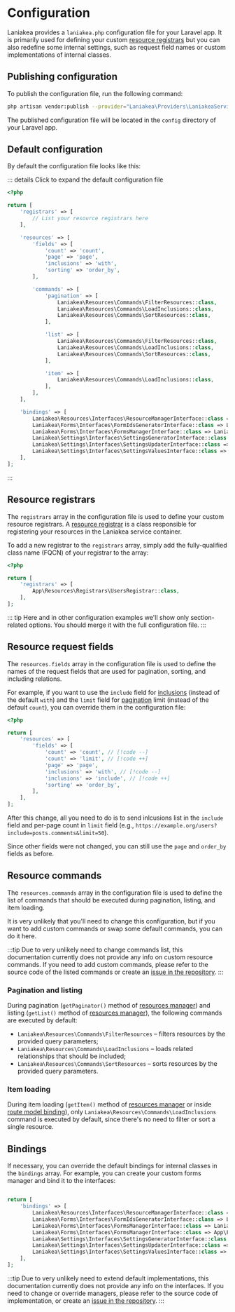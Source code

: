 # Configuration

Laniakea provides a `laniakea.php` configuration file for your Laravel app. It is primarily used for defining
your custom [resource registrars](/resources/registrars) but you can also redefine some internal settings, such as
request field names or custom implementations of internal classes.

## Publishing configuration

To publish the configuration file, run the following command:

```bash
php artisan vendor:publish --provider="Laniakea\Providers\LaniakeaServiceProvider"
```

The published configuration file will be located in the `config` directory of your Laravel app.

## Default configuration

By default the configuration file looks like this:

::: details Click to expand the default configuration file
```php
<?php

return [
    'registrars' => [
        // List your resource registrars here
    ],

    'resources' => [
        'fields' => [
            'count' => 'count',
            'page' => 'page',
            'inclusions' => 'with',
            'sorting' => 'order_by',
        ],

        'commands' => [
            'pagination' => [
                Laniakea\Resources\Commands\FilterResources::class,
                Laniakea\Resources\Commands\LoadInclusions::class,
                Laniakea\Resources\Commands\SortResources::class,
            ],

            'list' => [
                Laniakea\Resources\Commands\FilterResources::class,
                Laniakea\Resources\Commands\LoadInclusions::class,
                Laniakea\Resources\Commands\SortResources::class,
            ],

            'item' => [
                Laniakea\Resources\Commands\LoadInclusions::class,
            ],
        ],
    ],

    'bindings' => [
        Laniakea\Resources\Interfaces\ResourceManagerInterface::class => Laniakea\Resources\ResourceManager::class,
        Laniakea\Forms\Interfaces\FormIdsGeneratorInterface::class => Laniakea\Forms\FormIdsGenerator::class,
        Laniakea\Forms\Interfaces\FormsManagerInterface::class => Laniakea\Forms\FormsManager::class,
        Laniakea\Settings\Interfaces\SettingsGeneratorInterface::class => Laniakea\Settings\SettingsGenerator::class,
        Laniakea\Settings\Interfaces\SettingsUpdaterInterface::class => Laniakea\Settings\SettingsUpdater::class,
        Laniakea\Settings\Interfaces\SettingsValuesInterface::class => Laniakea\Settings\SettingsValues::class,
    ],
];
```
:::

## Resource registrars

The `registrars` array in the configuration file is used to define your custom resource registrars. A 
[resource registrar](/resources/registrars) is a class responsible for registering your resources in the
Laniakea service container.

To add a new registrar to the `registrars` array, simply add the fully-qualified class name (FQCN) of your registrar 
to the array:

```php
<?php

return [
    'registrars' => [
        App\Resources\Registrars\UsersRegistrar::class,
    ],
];
```

::: tip
Here and in other configuration examples we'll show only section-related options. You should merge it with the
full configuration file.
:::

## Resource request fields

The `resources.fields` array in the configuration file is used to define the names of the request fields that are used
for pagination, sorting, and including relations.

For example, if you want to use the `include` field for [inclusions](/resources/inclusions) (instead of the 
default `with`) and the `limit` field for [pagination](/resources/manager#manager-usage) limit (instead of the
default `count`), you can override them in the configuration file:

```php
<?php

return [
    'resources' => [
        'fields' => [
            'count' => 'count', // [!code --]
            'count' => 'limit', // [!code ++]
            'page' => 'page',
            'inclusions' => 'with', // [!code --]
            'inclusions' => 'include', // [!code ++]
            'sorting' => 'order_by',
        ],
    ],
];
```

After this change, all you need to do is to send inlcusions list in the `include` field and per-page count in `limit`
field (e.g., <nobr>`https://example.org/users?include=posts.comments&limit=50`</nobr>).

Since other fields were not changed, you can still use the `page` and `order_by` fields as before.

## Resource commands

The `resources.commands` array in the configuration file is used to define the list of commands that should be executed
during pagination, listing, and item loading.

It is very unlikely that you'll need to change this configuration, but if you want to add custom commands or
swap some default commands, you can do it here.

:::tip
Due to very unlikely need to change commands list, this documentation currently does not provide any info on
custom resource commands. If you need to add custom commands, please refer to the source code of the listed commands
or create an [issue in the repository](https://github.com/tzurbaev/laniakea/issues).
:::

### Pagination and listing

During pagination (`getPaginator()` method of [resources manager](/resources/manager)) and listing 
(`getList()` method of [resources manager](/resources/manager)), the following commands are executed by default:

- `Laniakea\Resources\Commands\FilterResources` – filters resources by the provided query parameters;
- `Laniakea\Resources\Commands\LoadInclusions` – loads related relationships that should be included;
- `Laniakea\Resources\Commands\SortResources` – sorts resources by the provided query parameters.

### Item loading

During item loading (`getItem()` method of [resources manager](/resources/manager) or inside
[route model binding](/resources/manager#model-route-binding)), only `Laniakea\Resources\Commands\LoadInclusions`
command is executed by default, since there's no need to filter or sort a single resource.

## Bindings

If necessary, you can override the default bindings for internal classes in the `bindings` array. For example,
you can create your custom forms manager and bind it to the interfaces:

```php

return [
    'bindings' => [
        Laniakea\Resources\Interfaces\ResourceManagerInterface::class => Laniakea\Resources\ResourceManager::class,
        Laniakea\Forms\Interfaces\FormIdsGeneratorInterface::class => Laniakea\Forms\FormIdsGenerator::class,
        Laniakea\Forms\Interfaces\FormsManagerInterface::class => Laniakea\Forms\FormsManager::class, // [!code --]
        Laniakea\Forms\Interfaces\FormsManagerInterface::class => App\Forms\CustomFormsManager::class, // [!code ++]
        Laniakea\Settings\Interfaces\SettingsGeneratorInterface::class => Laniakea\Settings\SettingsGenerator::class,
        Laniakea\Settings\Interfaces\SettingsUpdaterInterface::class => Laniakea\Settings\SettingsUpdater::class,
        Laniakea\Settings\Interfaces\SettingsValuesInterface::class => Laniakea\Settings\SettingsValues::class,
    ],
];
```

:::tip
Due to very unlikely need to extend default implementations, this documentation currently does not provide any info on
the interfaces. If you need to change or override managers, please refer to the source code of implementation, or create an
[issue in the repository](https://github.com/tzurbaev/laniakea/issues).
:::
